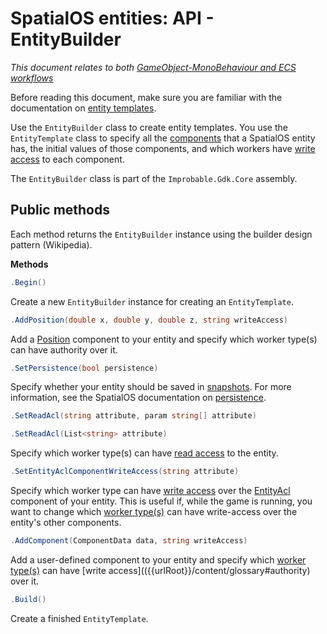 [//]: # (Doc of docs reference 28)

# SpatialOS entities: API - EntityBuilder
_This document relates to both [GameObject-MonoBehaviour and ECS workflows]({{urlRoot}}/content/intro-workflows-spos-entities)_

Before reading this document, make sure you are familiar with the documentation on [entity templates]({{urlRoot}}/content/entity-templates).

Use the `EntityBuilder` class to create entity templates. You use the `EntityTemplate` class to specify all the [components]({{urlRoot}}/content/glossary#spatialos-component) that a SpatialOS entity has, the initial values of those components, and which workers have [write access]({{urlRoot}}/content/glossary#authority) to each component.

The `EntityBuilder` class is part of the `Improbable.Gdk.Core` assembly.


## Public methods
Each method returns the `EntityBuilder` instance using the builder design pattern (Wikipedia).

**Methods**<br/>
```csharp
.Begin()
```
Create a new `EntityBuilder` instance for creating an `EntityTemplate`.

```csharp
.AddPosition(double x, double y, double z, string writeAccess)
```
Add a [Position]({{urlRoot}}/content/glossary#position) component to your entity and specify which worker type(s) can have authority over it.

```csharp
.SetPersistence(bool persistence)
```
Specify whether your entity should be saved in [snapshots]({{urlRoot}}/content/snapshots). For more information, see the SpatialOS documentation on [persistence]({{urlRoot}}/content/glossary#persistence).

```csharp
.SetReadAcl(string attribute, param string[] attribute)
```
```csharp
.SetReadAcl(List<string> attribute)
```
Specify which worker type(s) can have [read access]({{urlRoot}}/content/glossary#read-access) to the entity.

```csharp
.SetEntityAclComponentWriteAccess(string attribute)
```
Specify which worker type can have [write access]({{urlRoot}}/content/glossary#write-access) over the [EntityAcl]({{urlRoot}}/content/glossary#access-control-list-acl) component of your entity. This is useful if, while the game is running, you want to change which [worker type(s)]({{urlRoot}}/content/glossary#worker-types) can have write-access over the entity's other components.

```csharp
.AddComponent(ComponentData data, string writeAccess)
```
Add a user-defined component to your entity and specify which [worker type(s)]({{urlRoot}}/content/glossary#worker-types) can have [write access](({{urlRoot}}/content/glossary#authority) over it.

```csharp
.Build()
```
Create a finished `EntityTemplate`.
